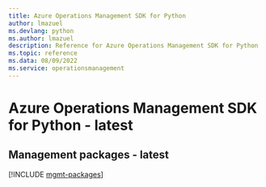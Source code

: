 ```yaml
---
title: Azure Operations Management SDK for Python
author: lmazuel
ms.devlang: python
ms.author: lmazuel
description: Reference for Azure Operations Management SDK for Python
ms.topic: reference
ms.data: 08/09/2022
ms.service: operationsmanagement
---
```

# Azure Operations Management SDK for Python - latest

## Management packages - latest
[!INCLUDE [mgmt-packages](operations-management-mgmt-index.md)]